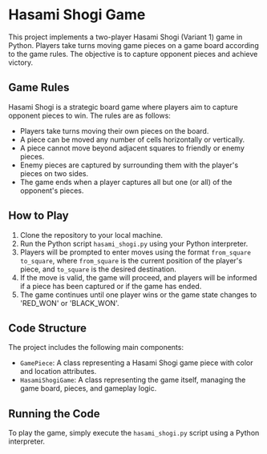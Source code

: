 # Hasami Shogi Game

This project implements a two-player Hasami Shogi (Variant 1) game in Python. Players take turns moving game pieces on a game board according to the game rules. The objective is to capture opponent pieces and achieve victory.

## Game Rules

Hasami Shogi is a strategic board game where players aim to capture opponent pieces to win. The rules are as follows:

- Players take turns moving their own pieces on the board.
- A piece can be moved any number of cells horizontally or vertically.
- A piece cannot move beyond adjacent squares to friendly or enemy pieces.
- Enemy pieces are captured by surrounding them with the player's pieces on two sides.
- The game ends when a player captures all but one (or all) of the opponent's pieces.

## How to Play

1. Clone the repository to your local machine.
2. Run the Python script `hasami_shogi.py` using your Python interpreter.
3. Players will be prompted to enter moves using the format `from_square to_square`, where `from_square` is the current position of the player's piece, and `to_square` is the desired destination.
4. If the move is valid, the game will proceed, and players will be informed if a piece has been captured or if the game has ended.
5. The game continues until one player wins or the game state changes to 'RED_WON' or 'BLACK_WON'.

## Code Structure

The project includes the following main components:

- `GamePiece`: A class representing a Hasami Shogi game piece with color and location attributes.
- `HasamiShogiGame`: A class representing the game itself, managing the game board, pieces, and gameplay logic.

## Running the Code

To play the game, simply execute the `hasami_shogi.py` script using a Python interpreter.
